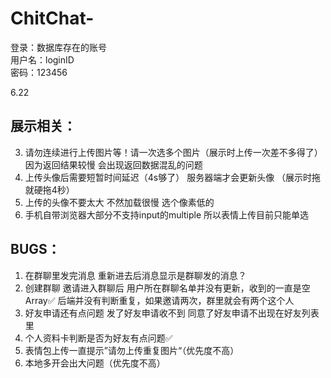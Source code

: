 # ChitChat-
登录：数据库存在的账号  
用户名：loginID  
密码：123456

6.22 



## 展示相关：
3. 请勿连续进行上传图片等！请一次选多个图片（展示时上传一次差不多得了） 因为返回结果较慢 会出现返回数据混乱的问题    
4. 上传头像后需要短暂时间延迟（4s够了） 服务器端才会更新头像 （展示时拖 就硬拖4秒）  
5. 上传的头像不要太大 不然加载很慢 选个像素低的 
6. 手机自带浏览器大部分不支持input的multiple 所以表情上传目前只能单选


## BUGS：
1. 在群聊里发完消息 重新进去后消息显示是群聊发的消息？
2. 创建群聊 邀请进入群聊后 用户所在群聊名单并没有更新，收到的一直是空Array✅
    后端并没有判断重复，如果邀请两次，群里就会有两个这个人
3. 好友申请还有点问题 发了好友申请收不到 同意了好友申请不出现在好友列表里
4. 个人资料卡判断是否为好友有点问题✅
5. 表情包上传一直提示”请勿上传重复图片“（优先度不高）
6. 本地多开会出大问题（优先度不高）

